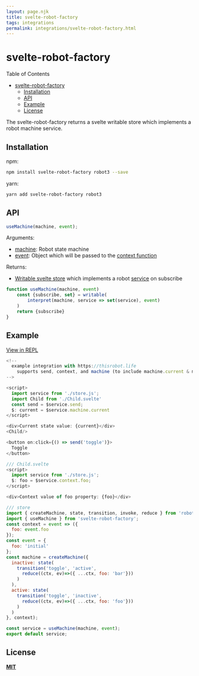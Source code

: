 ```yaml
---
layout: page.njk
title: svelte-robot-factory
tags: integrations
permalink: integrations/svelte-robot-factory.html
---
```


# svelte-robot-factory

Table of Contents

- [svelte-robot-factory](#svelte-robot-factory)
  - [Installation](#installation)
  - [API](#api)
  - [Example](#example)
  - [License](#license)

The svelte-robot-factory returns a svelte writable store which implements a robot machine service.

## Installation

npm:

```bash
npm install svelte-robot-factory robot3 --save
```

yarn:

```bash
yarn add svelte-robot-factory robot3
```

## API

```javascript
useMachine(machine, event);
```

Arguments:

- [machine](https://thisrobot.life/api/interpret.html#machine): Robot state machine
- [event](https://thisrobot.life/api/interpret.html#event): Object which will be passed to the [context function](https://thisrobot.life/api/createMachine.html#context)

Returns:

- [Writable svelte store](https://svelte.dev/docs#writable) which implements a robot [service](https://thisrobot.life/api/interpret.html#service) on subscribe

```javascript
function useMachine(machine, event)
    const {subscribe, set} = writable(
        interpret(machine, service => set(service), event)
    )
    return {subscribe}
}
```

## Example

[View in REPL](https://svelte.dev/repl/a9904c210b474bd2ab71d9b7c26c4c38?version=3.12.1)

```js
<!--
  example integration with https://thisrobot.life
	supports send, context, and machine (to include machine.current & machine.state)
-->

<script>
  import service from './store.js';
  import Child from './Child.svelte'
  const send = $service.send;
  $: current = $service.machine.current
</script>

<div>Current state value: {current}</div>
<Child/>

<button on:click={() => send('toggle')}>
  Toggle
</button>
```

```js
/// Child.svelte
<script>
  import service from './store.js';
  $: foo = $service.context.foo;
</script>

<div>Context value of foo property: {foo}</div>
```

```js
/// store
import { createMachine, state, transition, invoke, reduce } from 'robot3';
import { useMachine } from 'svelte-robot-factory';
const context = event => ({
  foo: event.foo
});
const event = {
  foo: 'initial'
};
const machine = createMachine({
  inactive: state(
    transition('toggle', 'active', 
      reduce((ctx, ev)=>({ ...ctx, foo: 'bar'}))
    )
  ),
  active: state(
    transition('toggle', 'inactive', 
      reduce((ctx, ev)=>({ ...ctx, foo: 'foo'}))
    )
  )
}, context);

const service = useMachine(machine, event);
export default service;
```

## License

**[MIT](https://opensource.org/licenses/MIT)**
